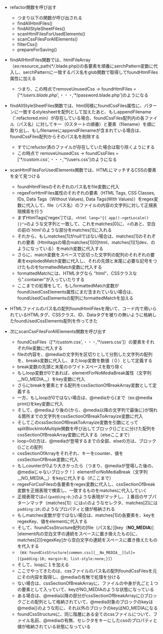 - refactor関数を呼び出す
  - つまり以下の関数が呼び出される
  - findAllHtmlFiles()
  - findAllStyleSheetFiles()
  - scanHtmlFilesForUsedElements()
  - scanCssFilesForAllElements()
  - filterCss()
  - prepareForSaving()
- findAllHtmlFiles関数では、htmlFileArray（ex:resource_path(\**/*.blade.php))の各要素を順番にserchPattern変数に代入し、serchPatternに一致するパス名をglob関数で取得してfoundHtmlFiles属性に加える
  - つまり、この時点でremoveUnusedCss -> foundHtmlFiles = ['\**/users.blade.php',・・・,'\**/password.blade.php']のようになる
- findAllStyleSheetFiles関数では、html同様にfoundCssFiles属性に、パターンに一致するstylesheetを配列として加えたあと、もしappendFilename（'.refactored.min）が存在している場合、foundCssFiles配列内の各ファイル（パス名）に対してキー（0スタートの順番）と要素（filename）を順に取り出し、もしfilenameにappendFilenameが含まれている場合は、foundCssFiles配列からそのパス名を削除する
  - すでにrefuctor済のファイルが存在していた場合は取り除くようにする
  - この時点で removeUnusedCss -> foundCssFiles = ['\**/custom.css',・・・,'\**/users.css']のようになる
- scanHtmlFilesForUsedElements関数では、HTMLにマッチするCSSの要素を全て見つける
  - foundHtmlFilesのそれぞれのパス名をfile変数に代入
  - regexForHtmlFiles属性のそれぞれの要素（HTML Tags, CSS Classes, IDs, Data Tags（Without Values), Data Tags(With Values)）をregex変数に代入して、file（パス名）のファイルの内容の文字列に対して正規表現検索を行う
  - まずHtmlTags['regex']では、`<html lang="{{ app()->getLocale() }}">`のような文字列と一致して、これをmatches[0]に、<のあと、空白の前の`html'のような部分をmatches[1]に入れる
  - それから、もしmatches[1]がnullではない場合は、matches[1]のそれぞれの要素（Htmltagsの場合matches[1][0]html、matches[1][1]dev、のようになっている）をmatch変数に代入する
  - さらに、match変数をスペースで区切った文字列の配列のそれぞれの要素をexplodedMatch変数に代入し、それの先頭と末尾に必要な記号をつけたものをformattedMatch変数に代入する
  - formattedMatchには、HTMLタグなら "html"、CSSクラスなら".container"が入っていたりする
  - ここまでの処理をして、もしformattedMatch変数がfoundUsedCssElements属性にまだ含まれていない場合は、foundUsedCssElementsの配列にformattedMatchを加える
- HTMLファイルのパス名の配列foundHtmlFilesを用いて、コード内で用いられているHTMLタグ、CSSクラス、ID、Dataタグを被りの無いように格納したfoundUsedCssElements配列を作ってきた

- 次にscanCssFilesForAllElements関数を呼び出す
  - foundCssFiles（['\**/custom.css',・・・,'\**/users.css']）の要素をそれぞれfile変数に代入する
  - fileの内容を、@mediaの文字列を区切りとして分割した文字列の配列を、breaks変数に代入し、またloop変数を数値（０）として定義する
  - break変数の先頭と末尾のホワイトスペースを取り除く
  - もしloop変数が0であれば、elementForNoMediaBreak属性（文字列__NO_MEDIA__）をkey変数に代入
   - さらにbreakを要素とする配列をcssSectionOfBreakArray変数として定義する  
  - 一方、もしloopが0ではない場合は、@mediaから{まで（ex:@media print{)をkey変数に代入
  - そして、@mediaより後の{から、@media以降の文字列で最後に}が現れる箇所までの文字列をcssSectionOfBreakToArrayize変数に代入
  - そしてこのcssSectionOfBreakToArrayize変数を引数にとってsplitBlockIntoMultiple関数を呼び出してブロック{}ごとに分けた配列をcssSectionOfBreakArray変数に代入する（elseここまで）
  - loop=0の方は、@mediaが登場するまでの全部、elseの方は、ブロック{}ごとの配列
  - cssSectionOfArrayをそれぞれ、キーをcounter、値をcssSectionOfBreak変数に代入
  - もしcounterが0より大きかったら（つまり、@mediaが登場した後の、@mediaじゃないブロック！）elementForNoMediaBreak（文字列__NO_MEDIA__）をkeyに代入する（ifここまで）
  - regexForCssFilesの各要素をregex変数に代入し、cssSectionOfBreak変数を正規表現で検索し、一致するものをmatchesに代入していく
  - 正規表現では`ul{padding:0;}`のような表現がマッチし、１番目のサブパターンマッチ（matches[1]）には`ul`のようなセレクタ、matches[2]には`padding:10;`のようなプロパティと値が格納される
  - もしmatches変数が空ではない場合は、matches[1]の各要素を、keyをregexKey、値をelementに代入する
  - そして、foundCssStructure配列の[file（パス名）][key（__NO_MEDIA__)][element内の空白文字の連続をスペースに置き換えたもの]に、matches[2][regexKey]から空白文字の連続をスペースに置き換えたものを代入する
  - （ex: `foundCssStructure[common.css][__No_MEDIA__][ul]=[{padding:10; margin:0; list-style:none;}]`）
  - そして、loopに１を加える
  - ここでやってきたのは、cssファイルのパス名の配列foundCssFilesを元にその内容を取得し、@mediaの有無で処理を分ける
  - ない場合は、cssSectionOfBreakArrayに、ファイルの中身が丸ごと１つの要素として入っていて、keyがNO_MEDIAのような状態になっている
  - ある場合は、@media以降の部分がcssSectionOfBreakArrayに{}ブロックごとの配列として格納されていて、@media対象のブロックのkeyは@media{}のような形に、それ以外のブロックのkeyはNO_MEDIAになる
  - foundCssStructureに、同じ階層にある全てのcssファイルについて、ファイル名前、@mediaの有無、セレクタをキーにしたcssのプロパティと値が格納されている状態になっている

 
